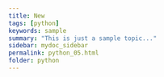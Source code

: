 ```yaml
---
title: New
tags: [python]
keywords: sample
summary: "This is just a sample topic..."
sidebar: mydoc_sidebar
permalink: python_05.html
folder: python
---
```

